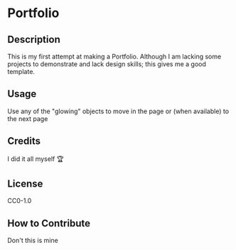 # Portfolio


## Description

This is my first attempt at making a Portfolio. Although I am lacking some projects to demonstrate and lack design skills; this gives me a good template.

## Usage

Use any of the "glowing" objects to move in the page or (when available) to the next page

## Credits

I did it all myself 🏆

## License

CC0-1.0


## How to Contribute

Don't this is mine

